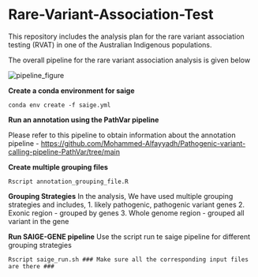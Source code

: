 # Rare-Variant-Association-Test
This repository includes the analysis plan for the rare variant association testing (RVAT) in one of the Australian Indigenous populations.

The overall pipeline for the rare variant association analysis is given below

![pipeline_figure](https://github.com/user-attachments/assets/c8ea6968-2385-40b8-a5be-bca5b14305d4)


**Create a conda environment for saige**

    conda env create -f saige.yml


**Run an annotation using the PathVar pipeline**

Please refer to this pipeline to obtain information about the annotation pipeline - https://github.com/Mohammed-Alfayyadh/Pathogenic-variant-calling-pipeline-PathVar/tree/main

**Create multiple grouping files**

    Rscript annotation_grouping_file.R

**Grouping Strategies**
In the analysis, We have used multiple grouping strategies and includes,
        1. likely pathogenic, pathogenic variant genes
        2. Exonic region - grouped by genes
        3. Whole genome region - grouped all variant in the gene


**Run SAIGE-GENE pipeline**
Use the script run te saige pipeline for different grouping strategies

    Rscript saige_run.sh ### Make sure all the corresponding input files are there ###
    
